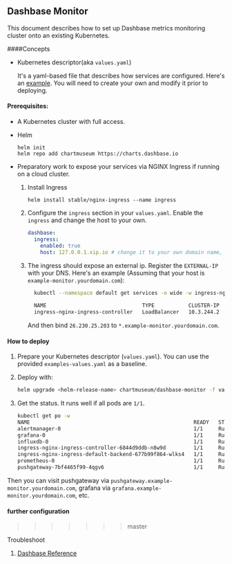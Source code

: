 ## Dashbase Monitor
This document describes how to set up Dashbase metrics monitoring cluster onto an existing Kubernetes.

####Concepts
* Kubernetes descriptor(aka `values.yaml`)

    It's a yaml-based file that describes how services are configured. Here's an [example](example-values.yaml).
    You will need to create your own and modify it prior to deploying.

#### Prerequisites:
* A Kubernetes cluster with full access.
* Helm

    ```
    helm init
    helm repo add chartmuseum https://charts.dashbase.io
    ```

* Preparatory work to expose your services via NGINX Ingress if running on a cloud cluster.
    1. Install Ingress

        ```helm install stable/nginx-ingress --name ingress```
    2. Configure the `ingress` section in your `values.yaml`. Enable the `ingress` and change the host to your own.

        ```yaml
        dashbase:
          ingress:
            enabled: true
            host: 127.0.0.1.xip.io # change it to your own domain name, e.g. monitor.dashbase.io. Services will be accessible at grafana.monitor.dashbase.io, etc.
        ```

    3. The ingress should expose an external ip. Register the `EXTERNAL-IP` with your DNS. Here's an example (Assuming that your host is `example-monitor.yourdomain.com`):

        ```bash
          kubectl --namespace default get services -o wide -w ingress-nginx-ingress-controller
          
          NAME                               TYPE           CLUSTER-IP   EXTERNAL-IP     PORT(S)                      AGE   SELECTOR
          ingress-nginx-ingress-controller   LoadBalancer   10.3.244.2   26.230.25.203   80:30402/TCP,443:31551/TCP   25m   app=nginx-ingress,component=controller,release=ingress
        ```
       And then bind `26.230.25.203` to `*.example-monitor.yourdomain.com`.
       


#### How to deploy
1. Prepare your Kubernetes descriptor (`values.yaml`). You can use the provided `examples-values.yaml` as a baseline.

2. Deploy with:

    ```bash
    helm upgrade <helm-release-name> chartmuseum/dashbase-monitor -f values.yaml -i
    ```
3. Get the status. It runs well if all pods are `1/1`.
   ```bash
   kubectl get po -w
   NAME                                                     READY   STATUS    RESTARTS   AGE
   alertmanager-0                                           1/1     Running   0          3m
   grafana-0                                                1/1     Running   0          3m
   influxdb-0                                               1/1     Running   0          3m
   ingress-nginx-ingress-controller-6844d9ddb-n8w9d         1/1     Running   0          3m
   ingress-nginx-ingress-default-backend-677b99f864-wlks4   1/1     Running   0          3m
   prometheus-0                                             1/1     Running   0          3m
   pushgateway-7bf4465f99-4qgv6                             1/1     Running   0          3m
   ```

Then you can visit pushgateway via `pushgateway.example-monitor.yourdomain.com`, grafana via `grafana.example-monitor.yourdomain.com`, etc.
#### further configuration


>>>>>>> master

Troubleshoot
1. [Dashbase Reference](https://dashbase.atlassian.net/wiki/spaces/DK/pages/192970771/Known+Issues+and+Solutions)
